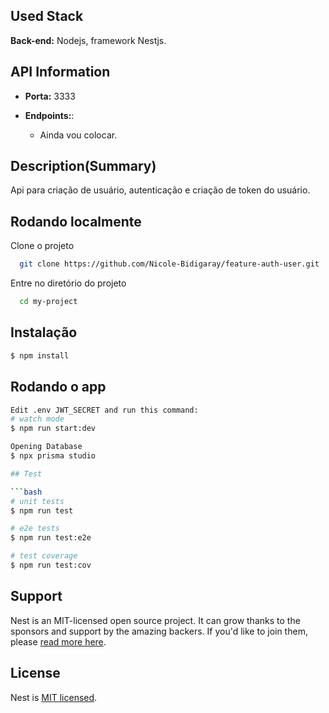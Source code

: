 ## Used Stack
**Back-end:** Nodejs, framework Nestjs.

## API Information
- **Porta:** 3333

- **Endpoints:**:
   - Ainda vou colocar.

## Description(Summary)
Api para criação de usuário, autenticação e criação de token do usuário.

## Rodando localmente
Clone o projeto
```bash
  git clone https://github.com/Nicole-Bidigaray/feature-auth-user.git
```

Entre no diretório do projeto

```bash
  cd my-project
```

## Instalação

```bash
$ npm install
```

## Rodando o app

```bash
Edit .env JWT_SECRET and run this command:
# watch mode
$ npm run start:dev

Opening Database
$ npx prisma studio

## Test

```bash
# unit tests
$ npm run test

# e2e tests
$ npm run test:e2e

# test coverage
$ npm run test:cov
```

## Support

Nest is an MIT-licensed open source project. It can grow thanks to the sponsors and support by the amazing backers. If you'd like to join them, please [read more here](https://docs.nestjs.com/support).

## License

Nest is [MIT licensed](LICENSE).